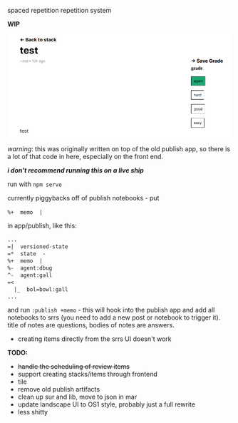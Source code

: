 spaced repetition repetition system

**WIP**

![Item view](screenshot.png)

*warning*: this was originally written on top of the old publish app, so there is a
lot of that code in here, especially on the front end. 

**_i don't recommend running this on a live ship_**

run with `npm serve`


currently piggybacks off of publish notebooks - put 

`%+  memo  |`

in app/publish, like this:

``` hoon
...
=|  versioned-state
=*  state  -
%+  memo  |
%-  agent:dbug
^-  agent:gall
=<
  |_  bol=bowl:gall
...
```
and run `:publish +memo` - this will hook into the publish app and add all
notebooks to srrs (you need to add a new post or notebook to trigger it). title
of notes are questions, bodies of notes are answers.


- creating items directly from the srrs UI doesn't work
  
**TODO:**
- ~~handle the scheduling of review items~~
- support creating stacks/items through frontend
- tile
- remove old publish artifacts
- clean up sur and lib, move to json in mar
- update landscape UI to OS1 style, probably just a full rewrite
- less shitty





